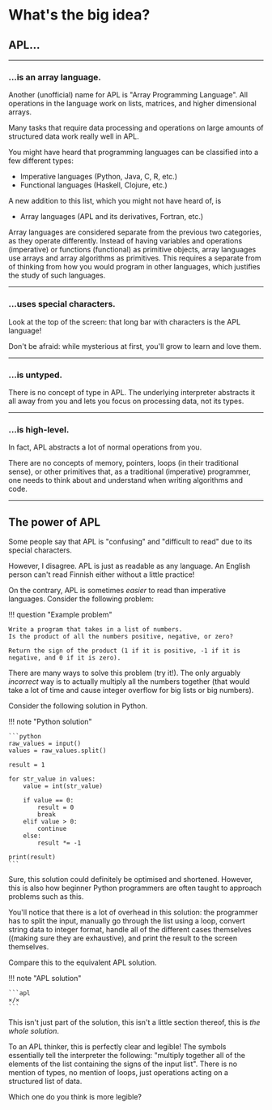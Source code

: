 # What's the big idea?

## APL...

---

### ...is an array language.

Another (unofficial) name for APL is "Array Programming Language".
All operations in the language work on lists, matrices, and higher dimensional arrays.

Many tasks that require data processing and operations on large amounts of structured data work really well in APL.

You might have heard that programming languages can be classified into a few different types:

- Imperative languages (Python, Java, C, R, etc.)
- Functional languages (Haskell, Clojure, etc.)

A new addition to this list, which you might not have heard of, is

- Array languages (APL and its derivatives, Fortran, etc.)

Array languages are considered separate from the previous two categories, as they operate differently.
Instead of having variables and operations (imperative) or functions (functional) as primitive objects,
array languages use arrays and array algorithms as primitives.
This requires a separate from of thinking from how you would program in other languages, which justifies the study of such languages.

---

### ...uses special characters.

Look at the top of the screen: that long bar with characters is the APL language!

Don't be afraid: while mysterious at first, you'll grow to learn and love them.


---

### ...is untyped.

There is no concept of type in APL.
The underlying interpreter abstracts it all away from you and lets you focus on processing data, not its types.

---

### ...is high-level.

In fact, APL abstracts a lot of normal operations from you.

There are no concepts of memory, pointers, loops (in their traditional sense), or other primitives
that, as a traditional (imperative) programmer, one needs to think about and understand when writing algorithms and code.

---

## The power of APL

Some people say that APL is "confusing" and "difficult to read" due to its special characters.

However, I disagree.
APL is just as readable as any language.
An English person can't read Finnish either without a little practice!

On the contrary, APL is sometimes _easier_ to read than imperative languages.
Consider the following problem:

!!! question "Example problem"

    Write a program that takes in a list of numbers.
    Is the product of all the numbers positive, negative, or zero?
    
    Return the sign of the product (1 if it is positive, -1 if it is negative, and 0 if it is zero).

There are many ways to solve this problem (try it!).
The only arguably _incorrect_ way is to actually multiply all the numbers together
(that would take a lot of time and cause integer overflow for big lists or big numbers).

Consider the following solution in Python.

!!! note "Python solution"
    
    ```python
    raw_values = input()
    values = raw_values.split()

    result = 1

    for str_value in values:
        value = int(str_value)

        if value == 0:
            result = 0
            break
        elif value > 0:
            continue
        else:
            result *= -1

    print(result)
    ```

Sure, this solution could definitely be optimised and shortened.
However, this is also how beginner Python programmers are often taught to approach problems such as this.

You'll notice that there is a lot of overhead in this solution:
the programmer has to split the input, manually go through the list using a loop,
convert string data to integer format, handle all of the different cases themselves ((making sure they are exhaustive),
and print the result to the screen themselves.

Compare this to the equivalent APL solution.

!!! note "APL solution"

    ```apl
    ×/×
    ```

This isn't just part of the solution, this isn't a little section thereof, this is _the whole solution_.

To an APL thinker, this is perfectly clear and legible!
The symbols essentially tell the interpreter the following:
"multiply together all of the elements of the list containing the signs of the input list".
There is no mention of types, no mention of loops, just operations acting on a structured list of data.

Which one do you think is more legible?
